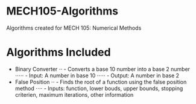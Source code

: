 # MECH105-Algorithms
Algorithms created for MECH 105: Numerical Methods

# Algorithms Included
- Binary Converter
⋅⋅ - Converts a base 10 number into a base 2 number
⋅⋅⋅⋅⋅ - Input: A number in base 10
⋅⋅⋅⋅⋅ - Output: A number in base 2
- False Position 
⋅⋅ - Finds the root of a function using the false position method
⋅⋅⋅⋅ - Inputs: function, lower bouds, upper bounds, stopping criterien, maximum iterations, other information
